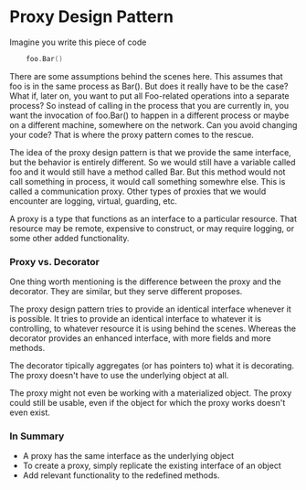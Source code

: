 # Proxy Design Pattern
Imagine you write this piece of code 

```go
    foo.Bar()
```
There are some assumptions behind the scenes here. This assumes that foo is in the same process as Bar().
But does it really have to be the case? What if, later on, you want to put all Foo-related operations into a separate process? So instead of calling in the process that you are currently in, you want the invocation of foo.Bar() to happen in a different process or maybe on a different machine, somewhere on the network. Can you avoid changing your code? That is where the proxy pattern comes to the rescue.

The idea of the proxy design pattern is that we provide the same interface, but the behavior is entirely different. So we would still have a variable called foo and it would still have a method called Bar. But this method would not call something in process, it would call something somewhre else. This is called a communication proxy. Other types of proxies that we would encounter are logging, virtual, guarding, etc.

A proxy is a type that functions as an interface to a particular resource. That resource may be remote, expensive to construct, or may require logging, or some other added functionality.

### Proxy vs. Decorator
One thing worth mentioning is the difference between the proxy and the decorator. They are similar, but they serve different proposes.

The proxy design pattern tries to provide an identical interface whenever it is possible. It tries to provide an identical interface to whatever it is controlling, to whatever resource it is using behind the scenes. Whereas the decorator provides an enhanced interface, with more fields and more methods.

The decorator tipically aggregates (or has pointers to) what it is decorating. The proxy doesn't have to use the underlying object at all. 

The proxy might not even be working with a materialized object. The proxy could still be usable, even if the object for which the proxy works doesn't even exist.

### In Summary
- A proxy has the same interface as the underlying object
- To create a proxy, simply replicate the existing interface of an object
- Add relevant functionality to the redefined methods.